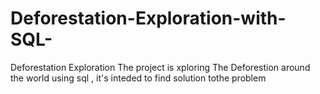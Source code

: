 # Deforestation-Exploration-with-SQL-
Deforestation Exploration
The project is xploring The Deforestion around the world using sql , 
it's inteded to find solution tothe problem  
